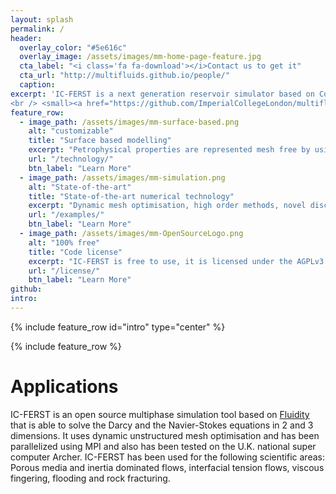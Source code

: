 ```yaml
---
layout: splash
permalink: /
header:
  overlay_color: "#5e616c"
  overlay_image: /assets/images/mm-home-page-feature.jpg
  cta_label: "<i class='fa fa-download'></i>Contact us to get it"
  cta_url: "http://multifluids.github.io/people/"
  caption:
excerpt: 'IC-FERST is a next generation reservoir simulator based on Control-Volume Finite Element methods and dynamic unstructured mesh optimisation.
<br /> <small><a href="https://github.com/ImperialCollegeLondon/multifluids_icferst">Private repository</a></small><br /><br /> {::nomarkdown}{:/nomarkdown}'
feature_row:
  - image_path: /assets/images/mm-surface-based.png
    alt: "customizable"
    title: "Surface based modelling"
    excerpt: "Petrophysical properties are represented mesh free by using NURBS surfaces."
    url: "/technology/"
    btn_label: "Learn More"
  - image_path: /assets/images/mm-simulation.png
    alt: "State-of-the-art"
    title: "State-of-the-art numerical technology"
    excerpt: "Dynamic mesh optimisation, high order methods, novel discretizations, resilient against 'poor' quality meshes, etc. "
    url: "/examples/"
    btn_label: "Learn More"
  - image_path: /assets/images/mm-OpenSourceLogo.png
    alt: "100% free"
    title: "Code license"
    excerpt: "IC-FERST is free to use, it is licensed under the AGPLv3."
    url: "/license/"
    btn_label: "Learn More"
github:
intro:
---
```


{% include feature_row id="intro" type="center" %}

{% include feature_row %}


# Applications

IC-FERST is an open source multiphase simulation tool based on <a href="http://fluidityproject.github.io/">
           Fluidity
      </a> that is able to solve the Darcy and the Navier-Stokes equations in 2 and 3 dimensions. It uses dynamic unstructured mesh optimisation and has been parallelized using MPI and also has been tested on the U.K. national super computer Archer. IC-FERST has been used for the following scientific areas: Porous media and inertia dominated flows, interfacial tension flows, viscous fingering, flooding and rock fracturing.

